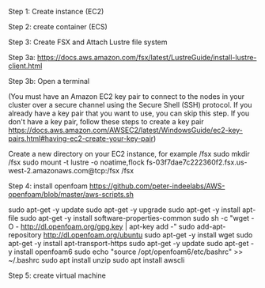 Step 1:
Create instance (EC2)

Step 2:
create container (ECS)

Step 3:
Create FSX and Attach Lustre file system

Step 3a: https://docs.aws.amazon.com/fsx/latest/LustreGuide/install-lustre-client.html

Step 3b: 
Open a terminal

(You must have an Amazon EC2 key pair to connect to the nodes in your cluster over a
secure channel using the Secure Shell (SSH) protocol. If you already have a key pair
that you want to use, you can skip this step. If you don't have a key pair, follow these
steps to create a key pair https://docs.aws.amazon.com/AWSEC2/latest/WindowsGuide/ec2-key-pairs.html#having-ec2-create-your-key-pair)


Create a new directory on your EC2 instance, for example /fsx
sudo mkdir /fsx
sudo mount -t lustre -o noatime,flock fs-03f7dae7c222360f2.fsx.us-west-2.amazonaws.com@tcp:/fsx /fsx

Step 4:
install openfoam
https://github.com/peter-indeelabs/AWS-openfoam/blob/master/aws-scripts.sh

sudo apt-get -y update
sudo apt-get -y upgrade
sudo apt-get -y install apt-file
sudo apt-get -y install software-properties-common
sudo sh -c "wget -O - http://dl.openfoam.org/gpg.key | apt-key add -"
sudo add-apt-repository http://dl.openfoam.org/ubuntu
sudo apt-get -y install wget
sudo apt-get -y install apt-transport-https
sudo apt-get -y update
sudo apt-get -y install openfoam6
sudo echo "source /opt/openfoam6/etc/bashrc" >> ~/.bashrc
sudo apt install unzip
sudo apt install awscli

Step 5:
create virtual machine


